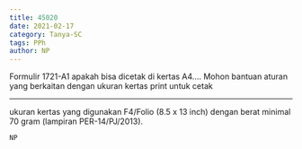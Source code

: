```yaml
---
title: 45020
date: 2021-02-17
category: Tanya-SC
tags: PPh
author: NP
---
```


Formulir 1721-A1 apakah bisa dicetak di kertas A4.... Mohon bantuan aturan yang berkaitan dengan ukuran kertas print untuk cetak

---

ukuran kertas yang digunakan F4/Folio (8.5 x 13 inch) dengan berat minimal 70 gram (lampiran PER-14/PJ/2013).

`NP`
